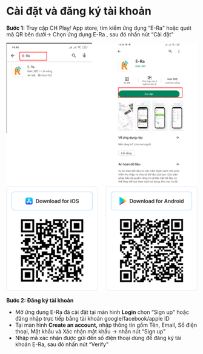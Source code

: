 # Cài đặt và đăng ký tài khoản

**Bước 1:** Truy cập CH Play/ App store, tìm kiếm ứng dụng “E-Ra" hoặc quét mã QR bên dưới-> Chọn ứng dụng E-Ra , sau đó nhấn nút “Cài đặt"&#x20;

![](<../../.gitbook/assets/image (2) (1) (1) (1) (1).png>)![](<../../.gitbook/assets/image (3) (1) (1) (1) (1).png>)

**Bước 2: Đăng ký tài khoản**

* Mở ứng dụng E-Ra đã cài đặt tại màn hình **Login** chọn “Sign up" hoặc đăng nhập trực tiếp bằng tài khoản google/facebook/apple ID
* Tại màn hình **Create an account,** nhập thông tin gồm Tên, Email, Số điện thoại, Mật khẩu và Xác nhận mật khẩu -> nhấn nút “Sign up"
* Nhập mã xác nhận được gửi đến số điện thoại dùng để đăng ký tài khoản E-Ra, sau đó nhấn nút “Verify"
